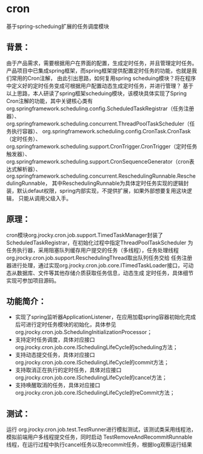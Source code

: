 # cron
基于spring-scheduing扩展的任务调度模块

## 背景：
由于产品需求，需要根据用户在界面的配置，生成定时任务，并且管理定时任务。
产品项目中已集成spring框架，而spring框架提供配置定时任务的功能，也就是我们常用的Cron注解，
由此引出思路，如何复用spring scheduing模块？将在程序中定义好的定时任务变成可根据用户配置动态生成定时任务，并进行管理？
基于以上思路，本人研读了spring框架scheduing模块，该模块具体实现了Spring Cron注解的功能，其中关键核心类有org.springframework.scheduling.config.ScheduledTaskRegistrar（任务注册器）、org.springframework.scheduling.concurrent.ThreadPoolTaskScheduler（任务执行容器）、
org.springframework.scheduling.config.CronTask.CronTask（定时任务）、
org.springframework.scheduling.support.CronTrigger.CronTrigger（定时任务触发器）、
org.springframework.scheduling.support.CronSequenceGenerator（cron表达式解析器）、
org.springframework.scheduling.concurrent.ReschedulingRunnable.ReschedulingRunnable，
其中ReschedulingRunnable为具体定时任务实现的逻辑封装，默认defaut权限，spring内部实现，不提供扩展，如果外部想要复用这块逻辑，
只能从调用父级入手。

## 原理：
cron模块org.jrocky.cron.job.support.TimedTaskManager封装了ScheduledTaskRegistrar，在初始化过程中指定ThreadPoolTaskScheduler
为任务执行器，采用阻塞队列缓存用户提交的任务（多线程），任务处理线程org.jrocky.cron.job.support.ReschedulingThread取出队列任务交给
任务注册器进行处理，通过实现org.jrocky.cron.job.core.ITimedTaskLoader接口，可动态从数据库、文件等其他存储介质获取任务信息，动态生成
定时任务，具体细节实现可参加项目源码。

## 功能简介：
* 实现了spring监听器ApplicationListener，在应用加载spring容器初始化完成后可进行定时任务模块的初始化，具体参见org.jrocky.cron.job.SchedulingInitializationProcessor；
* 支持定时任务调度，具体对应接口org.jrocky.cron.job.core.ISchedulingLifeCycle的scheduling方法；
* 支持动态提交任务，具体对应接口org.jrocky.cron.job.core.ISchedulingLifeCycle的commit方法；
* 支持取消正在执行的定时任务，具体对应接口org.jrocky.cron.job.core.ISchedulingLifeCycle的cancel方法；
* 支持唤醒取消的任务，具体对应接口org.jrocky.cron.job.core.ISchedulingLifeCycle的reCommit方法；

## 测试：
运行
org.jrocky.cron.job.test.TestRunner进行模拟测试，该测试类采用线程池，模拟前端用户多线程提交任务，同时启动
TestRemoveAndRecommitRunnable线程，在运行过程中执行cancel任务以及recommit任务，根据log观察运行结果
